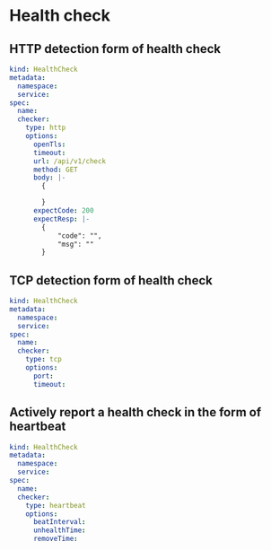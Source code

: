 # Health check


## HTTP detection form of health check

```yaml
kind: HealthCheck
metadata:
  namespace:
  service:
spec:
  name:
  checker:
    type: http
    options:
      openTls:
      timeout:
      url: /api/v1/check
      method: GET
      body: |-
        {

        }
      expectCode: 200
      expectResp: |-
        {
            "code": "",
            "msg": ""
        }
```


## TCP detection form of health check

```yaml
kind: HealthCheck
metadata:
  namespace:
  service:
spec:
  name:
  checker:
    type: tcp
    options:
      port: 
      timeout:
```


## Actively report a health check in the form of heartbeat

```yaml
kind: HealthCheck
metadata:
  namespace:
  service:
spec:
  name:
  checker:
    type: heartbeat
    options:
      beatInterval: 
      unhealthTime: 
      removeTime: 
```
